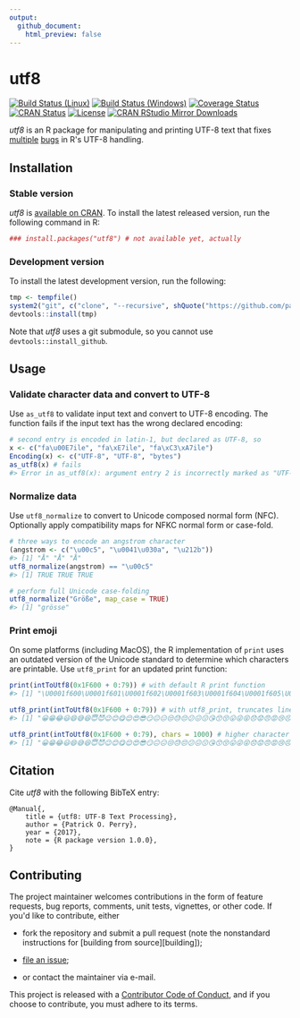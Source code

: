 ```yaml
---
output:
  github_document:
    html_preview: false
---
```


<!-- README.md is generated from README.Rmd. Please edit that file -->



utf8
====

[![Build Status (Linux)][travis-badge]][travis]
[![Build Status (Windows)][appveyor-badge]][appveyor]
[![Coverage Status][codecov-badge]][codecov]
[![CRAN Status][cran-badge]][cran]
[![License][apache-badge]][apache]
[![CRAN RStudio Mirror Downloads][cranlogs-badge]][cran]


*utf8* is an R package for manipulating and printing UTF-8 text that fixes
[multiple][windows-enc2utf8] [bugs][emoji-print] in R's UTF-8 handling.


Installation
------------

### Stable version

*utf8* is [available on CRAN][cran]. To install the latest released version,
run the following command in R:

```r
### install.packages("utf8") # not available yet, actually
```


### Development version

To install the latest development version, run the following:

```r
tmp <- tempfile()
system2("git", c("clone", "--recursive", shQuote("https://github.com/patperry/r-utf8.git"), shQuote(tmp)))
devtools::install(tmp)
```

Note that *utf8* uses a git submodule, so you cannot use
`devtools::install_github`.


Usage
-----

### Validate character data and convert to UTF-8

Use `as_utf8` to validate input text and convert to UTF-8 encoding. The
function fails if the input text has the wrong declared encoding:


```r
# second entry is encoded in latin-1, but declared as UTF-8, so
x <- c("fa\u00E7ile", "fa\xE7ile", "fa\xC3\xA7ile")
Encoding(x) <- c("UTF-8", "UTF-8", "bytes")
as_utf8(x) # fails
#> Error in as_utf8(x): argument entry 2 is incorrectly marked as "UTF-8": leading byte 0xE7 followed by invalid continuation byte (0x69) at position 4
```

### Normalize data

Use `utf8_normalize` to convert to Unicode composed normal form (NFC).
Optionally apply compatibility maps for NFKC normal form or case-fold.


```r
# three ways to encode an angstrom character
(angstrom <- c("\u00c5", "\u0041\u030a", "\u212b"))
#> [1] "Å" "Å" "Å"
utf8_normalize(angstrom) == "\u00c5"
#> [1] TRUE TRUE TRUE

# perform full Unicode case-folding
utf8_normalize("Größe", map_case = TRUE)
#> [1] "grösse"
```

### Print emoji

On some platforms (including MacOS), the R implementation of `print` uses an
outdated version of the Unicode standard to determine which characters are
printable. Use `utf8_print` for an updated print function:


```r
print(intToUtf8(0x1F600 + 0:79)) # with default R print function
#> [1] "\U0001f600\U0001f601\U0001f602\U0001f603\U0001f604\U0001f605\U0001f606\U0001f607\U0001f608\U0001f609\U0001f60a\U0001f60b\U0001f60c\U0001f60d\U0001f60e\U0001f60f\U0001f610\U0001f611\U0001f612\U0001f613\U0001f614\U0001f615\U0001f616\U0001f617\U0001f618\U0001f619\U0001f61a\U0001f61b\U0001f61c\U0001f61d\U0001f61e\U0001f61f\U0001f620\U0001f621\U0001f622\U0001f623\U0001f624\U0001f625\U0001f626\U0001f627\U0001f628\U0001f629\U0001f62a\U0001f62b\U0001f62c\U0001f62d\U0001f62e\U0001f62f\U0001f630\U0001f631\U0001f632\U0001f633\U0001f634\U0001f635\U0001f636\U0001f637\U0001f638\U0001f639\U0001f63a\U0001f63b\U0001f63c\U0001f63d\U0001f63e\U0001f63f\U0001f640\U0001f641\U0001f642\U0001f643\U0001f644\U0001f645\U0001f646\U0001f647\U0001f648\U0001f649\U0001f64a\U0001f64b\U0001f64c\U0001f64d\U0001f64e\U0001f64f"

utf8_print(intToUtf8(0x1F600 + 0:79)) # with utf8_print, truncates line
#> [1] "😀​😁​😂​😃​😄​😅​😆​😇​😈​😉​😊​😋​😌​😍​😎​😏​😐​😑​😒​😓​😔​😕​😖​😗​😘​😙​😚​😛​😜​😝​😞​😟​😠​😡​😢​😣​😤​😥​😦​😧​😨​😩​😪​😫​…"

utf8_print(intToUtf8(0x1F600 + 0:79), chars = 1000) # higher character limit
#> [1] "😀​😁​😂​😃​😄​😅​😆​😇​😈​😉​😊​😋​😌​😍​😎​😏​😐​😑​😒​😓​😔​😕​😖​😗​😘​😙​😚​😛​😜​😝​😞​😟​😠​😡​😢​😣​😤​😥​😦​😧​😨​😩​😪​😫​😬​😭​😮​😯​😰​😱​😲​😳​😴​😵​😶​😷​😸​😹​😺​😻​😼​😽​😾​😿​🙀​🙁​🙂​🙃​🙄​🙅​🙆​🙇​🙈​🙉​🙊​🙋​🙌​🙍​🙎​🙏​"
```

Citation
--------

Cite *utf8* with the following BibTeX entry:

    @Manual{,
        title = {utf8: UTF-8 Text Processing},
        author = {Patrick O. Perry},
        year = {2017},
        note = {R package version 1.0.0},
    }


Contributing
------------

The project maintainer welcomes contributions in the form of feature requests,
bug reports, comments, unit tests, vignettes, or other code.  If you'd like to
contribute, either

 + fork the repository and submit a pull request (note the nonstandard
   instructions for [building from source][building]);

 + [file an issue][issues];

 + or contact the maintainer via e-mail.

This project is released with a [Contributor Code of Conduct][conduct],
and if you choose to contribute, you must adhere to its terms.


[apache]: https://www.apache.org/licenses/LICENSE-2.0.html "Apache License, Version 2.0"
[apache-badge]: https://img.shields.io/badge/License-Apache%202.0-blue.svg "Apache License, Version 2.0"
[appveyor]: https://ci.appveyor.com/project/patperry/r-utf8/branch/master "Continuous Integration (Windows)"
[appveyor-badge]: https://ci.appveyor.com/api/projects/status/github/patperry/r-utf8?branch=master&svg=true "Continuous Inegration (Windows)"
[codecov]: https://codecov.io/github/patperry/r-utf8?branch=master "Code Coverage"
[codecov-badge]: https://codecov.io/github/patperry/r-utf8/coverage.svg?branch=master "Code Coverage"
[conduct]: https://github.com/patperry/r-utf8/blob/master/CONDUCT.md "Contributor Code of Conduct"
[cran]: https://cran.r-project.org/package=utf8 "CRAN Page"
[cran-badge]: http://www.r-pkg.org/badges/version/utf8 "CRAN Page"
[cranlogs-badge]: http://cranlogs.r-pkg.org/badges/utf8 "CRAN Downloads"
[emoji-print]: https://twitter.com/ptrckprry/status/887732831161425920 "MacOS Emoji Printing"
[issues]: https://github.com/patperry/r-utf8/issues "Issues"
[travis]: https://travis-ci.org/patperry/r-utf8 "Continuous Integration (Linux)"
[travis-badge]: https://api.travis-ci.org/patperry/r-utf8.svg?branch=master "Continuous Integration (Linux)"
[windows-enc2utf8]: https://twitter.com/ptrckprry/status/901494853758054401 "Windows enc2utf8 Bug"
